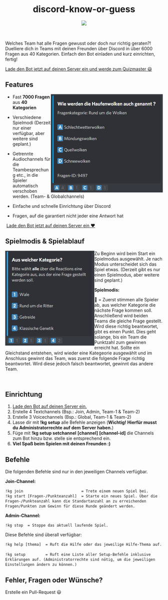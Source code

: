 <div align="center">

# discord-know-or-guess

<p>
<img src=https://img.shields.io/badge/Beta_Version-1.0.1-yellow>
<p>
</div>

<br>

Welches Team hat alle Fragen gewusst oder doch nur richtig geraten?! Duelliere dich in Teams mit deinen Freunden über Discord in über 6000 Fragen aus 40 Kategorien. Einfach den Bot einladen und kurz einrichten, fertig!

 [Lade den Bot jetzt auf deinen Server ein und werde zum Quizmaster 😃](https://discord.com/api/oauth2/authorize?client_id=822529025666187355&permissions=8&scope=bot)

## Features

<img src="https://github.com/Frosch2010/discord-know-or-guess/blob/main/screenshots/Frage.jpg" align="right">

* Fast **7000 Fragen** aus **40 Kategorien**

* Verschiedene Spielmodi (Derzeit nur einer verfügbar, aber weitere sind geplant.)

* Getrennte Audiochannels für die Teambesprechung etc., in die Spieler automatisch verschoben werden. (Team- & Globalchannels)

* Einfache und schnelle Einrichtung über Discord

* Fragen, auf die garantiert nicht jeder eine Antwort hat

‌‌ [Lade den Bot jetzt auf deinen Server ein ❤️](https://discord.com/api/oauth2/authorize?client_id=822529025666187355&permissions=8&scope=bot)

## Spielmodis & Spielablauf

<img src="https://github.com/Frosch2010/discord-know-or-guess/blob/main/screenshots/Kategoriewahl.jpg" align="left">

Zu Beginn wird beim Start ein Spielmodus ausgewählt. Je nach Modus unterscheidet sich das Spiel etwas. (Derzeit gibt es nur einen Spielmodus, aber weitere sind geplant.)

**Spielmodis:**

‌‌💯 = Zuerst stimmen alle Spieler ab, aus welcher Kategorie die nächste Frage kommen soll. Anschließend wird beiden Teams die gleiche Frage gestellt. Wird diese richtig beantwortet, gibt es einen Punkt. Dies geht solange, bis ein Team die Punktzahl zum gewinnen erreicht hat. Sollte ein Gleichstand entstehen, wird wieder eine Kategeorie ausgewählt und im Anschluss gewinnt das Team, was zuerst die folgende Frage richtig beantwortet. Wird diese jedoch falsch beantwortet, gewinnt das andere Team.

‌‌ 

## Einrichtung

1. [Lade den Bot auf deinen Server ein.](https://discord.com/api/oauth2/authorize?client_id=822529025666187355&permissions=8&scope=bot)
2. Erstelle 4 Textchannels (Bsp.: Join, Admin, Team-1 & Team-2)
3. Erstelle 3 Voicechannels (Bsp.: Global, Team-1 & Team-2)
4. Lasse dir mit **!kg setup** alle Befehle anzeigen (**Wichtig! Hierfür musst du Administratorrechte auf dem Server haben.**)
5. Füge mit **!kg setup setchannel** **[channel]** **[channel-id]** die Channels zum Bot hinzu bzw. stelle sie entsprechend ein.
6. **Viel Spaß beim Spielen mit deinen Freunden :)**

## Befehle

Die folgenden Befehle sind nur in den jeweiligen Channels verfügbar.

**Join-Channel:**
```
!kg join                          = Trete einem neuen Spiel bei.
!kg start [Fragen-/Punkteanzahl]  = Starte ein neues Spiel. Über die Fragen-/Punkteanzahl kann die Standartanzahl an zu erreichenden Fragen/Punkten zum Gewinn für diese Runde geändert werden.
```

**Admin-Channel:**
```
!kg stop  = Stoppe das aktuell laufende Spiel.
```

Diese Befehle sind überall verfügbar:
```
!kg help [thema]  = Ruft die Hilfe oder das jeweilige Hilfe-Thema auf.

!kg setup         = Ruft eine Liste aller Setup-Befehle inklusive Erklärungen auf. (Administratorrechte sind nötig, um die jeweiligen Einstellungen ändern zu können.)
```

## Fehler, Fragen oder Wünsche?

Erstelle ein Pull-Request 😃
